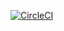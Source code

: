 [![CircleCI](https://dl.circleci.com/status-badge/img/gh/1939123/lab-02/tree/main.svg?style=svg)](https://dl.circleci.com/status-badge/redirect/gh/1939123/lab-02/tree/main)
